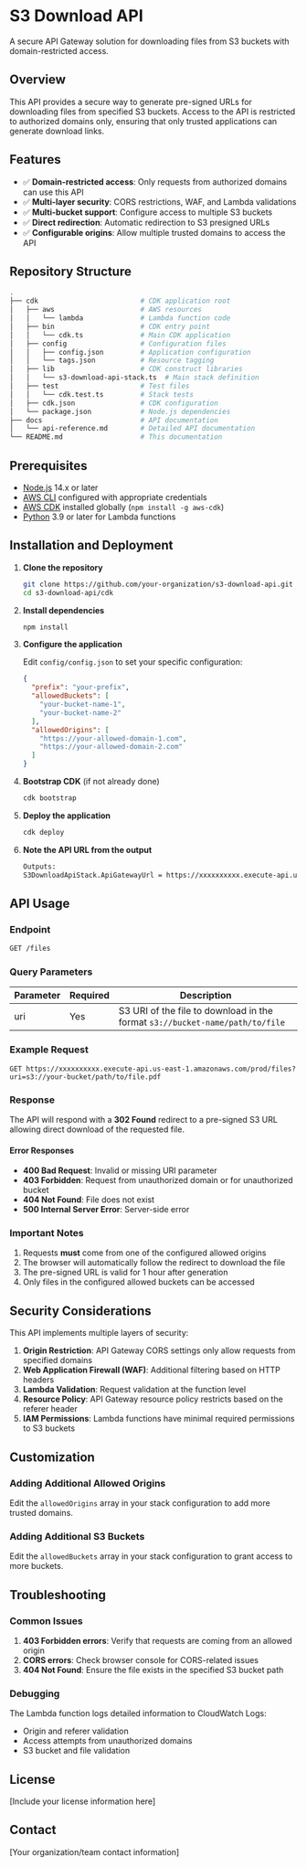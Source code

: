 # S3 Download API

A secure API Gateway solution for downloading files from S3 buckets with domain-restricted access.

## Overview

This API provides a secure way to generate pre-signed URLs for downloading files from specified S3 buckets. Access to the API is restricted to authorized domains only, ensuring that only trusted applications can generate download links.

## Features

- ✅ **Domain-restricted access**: Only requests from authorized domains can use this API
- ✅ **Multi-layer security**: CORS restrictions, WAF, and Lambda validations
- ✅ **Multi-bucket support**: Configure access to multiple S3 buckets
- ✅ **Direct redirection**: Automatic redirection to S3 presigned URLs
- ✅ **Configurable origins**: Allow multiple trusted domains to access the API

## Repository Structure

```bash
.
├── cdk                         # CDK application root
│   ├── aws                     # AWS resources
│   │   └── lambda              # Lambda function code
│   ├── bin                     # CDK entry point
│   │   └── cdk.ts              # Main CDK application
│   ├── config                  # Configuration files
│   │   ├── config.json         # Application configuration
│   │   └── tags.json           # Resource tagging
│   ├── lib                     # CDK construct libraries
│   │   └── s3-download-api-stack.ts  # Main stack definition
│   ├── test                    # Test files
│   │   └── cdk.test.ts         # Stack tests
│   ├── cdk.json                # CDK configuration
│   └── package.json            # Node.js dependencies
├── docs                        # API documentation
│   └── api-reference.md        # Detailed API documentation
└── README.md                   # This documentation
```

## Prerequisites

- [Node.js](https://nodejs.org/) 14.x or later
- [AWS CLI](https://aws.amazon.com/cli/) configured with appropriate credentials
- [AWS CDK](https://aws.amazon.com/cdk/) installed globally (`npm install -g aws-cdk`)
- [Python](https://www.python.org/) 3.9 or later for Lambda functions

## Installation and Deployment

1. **Clone the repository**

   ```bash
   git clone https://github.com/your-organization/s3-download-api.git
   cd s3-download-api/cdk
   ```

2. **Install dependencies**

   ```bash
   npm install
   ```

3. **Configure the application**

   Edit `config/config.json` to set your specific configuration:

   ```json
   {
     "prefix": "your-prefix",
     "allowedBuckets": [
       "your-bucket-name-1",
       "your-bucket-name-2"
     ],
     "allowedOrigins": [
       "https://your-allowed-domain-1.com",
       "https://your-allowed-domain-2.com"
     ]
   }
   ```

4. **Bootstrap CDK** (if not already done)

   ```bash
   cdk bootstrap
   ```

5. **Deploy the application**

   ```bash
   cdk deploy
   ```

6. **Note the API URL from the output**

   ```bash
   Outputs:
   S3DownloadApiStack.ApiGatewayUrl = https://xxxxxxxxxx.execute-api.us-east-1.amazonaws.com/prod/
   ```

## API Usage

### Endpoint

```bash
GET /files
```

### Query Parameters

| Parameter | Required | Description |
|-----------|----------|-------------|
| uri       | Yes      | S3 URI of the file to download in the format `s3://bucket-name/path/to/file` |

### Example Request

```basg
GET https://xxxxxxxxxx.execute-api.us-east-1.amazonaws.com/prod/files?uri=s3://your-bucket/path/to/file.pdf
```

### Response

The API will respond with a **302 Found** redirect to a pre-signed S3 URL allowing direct download of the requested file.

#### Error Responses

- **400 Bad Request**: Invalid or missing URI parameter
- **403 Forbidden**: Request from unauthorized domain or for unauthorized bucket
- **404 Not Found**: File does not exist
- **500 Internal Server Error**: Server-side error

### Important Notes

1. Requests **must** come from one of the configured allowed origins
2. The browser will automatically follow the redirect to download the file
3. The pre-signed URL is valid for 1 hour after generation
4. Only files in the configured allowed buckets can be accessed

## Security Considerations

This API implements multiple layers of security:

1. **Origin Restriction**: API Gateway CORS settings only allow requests from specified domains
2. **Web Application Firewall (WAF)**: Additional filtering based on HTTP headers
3. **Lambda Validation**: Request validation at the function level
4. **Resource Policy**: API Gateway resource policy restricts based on the referer header
5. **IAM Permissions**: Lambda functions have minimal required permissions to S3 buckets

## Customization

### Adding Additional Allowed Origins

Edit the `allowedOrigins` array in your stack configuration to add more trusted domains.

### Adding Additional S3 Buckets

Edit the `allowedBuckets` array in your stack configuration to grant access to more buckets.

## Troubleshooting

### Common Issues

1. **403 Forbidden errors**: Verify that requests are coming from an allowed origin
2. **CORS errors**: Check browser console for CORS-related issues
3. **404 Not Found**: Ensure the file exists in the specified S3 bucket path

### Debugging

The Lambda function logs detailed information to CloudWatch Logs:

- Origin and referer validation
- Access attempts from unauthorized domains
- S3 bucket and file validation

## License

[Include your license information here]

## Contact

[Your organization/team contact information]
